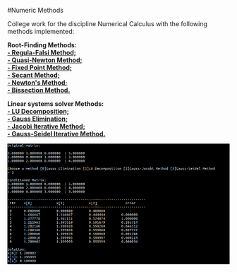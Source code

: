 #Numeric Methods
<p>College work for the discipline Numerical Calculus with the following methods implemented:<p\>
<p><b>Root-Finding Methods:<b\><p\>
<br><a href="https://en.wikipedia.org/wiki/False_position_method">- Regula-Falsi Method;</a>
<br><a href="https://en.wikipedia.org/wiki/Quasi-Newton_method">- Quasi-Newton Method;</a>
<br><a href="https://en.wikipedia.org/wiki/Fixed-point_iteration">- Fixed Point Method;</a>
<br><a href="https://en.wikipedia.org/wiki/Secant_method">- Secant Method;</a>
<br><a href="https://en.wikipedia.org/wiki/Newton's_method">- Newton's Method;</a>
<br><a href="https://en.wikipedia.org/wiki/Bisection_method">- Bissection Method.</a>

<p><b>Linear systems solver Methods:<b\><p\>
<br><a href="https://en.wikipedia.org/wiki/LU_decomposition">- LU Decomposition;</a>
<br><a href="https://www.cs.rutgers.edu/~venugopa/parallel_summer2012/ge.html">- Gauss Elimination;</a>
<br><a href="https://en.wikipedia.org/wiki/Jacobi_method">- Jacobi Iterative Method;</a>
<br><a href="https://en.wikipedia.org/wiki/Gauss%E2%80%93Seidel_method">- Gauss-Seidel Iterative Method.</a>

<p align="center">
  <img src="screen.png" width="600"/>
</p>
